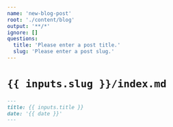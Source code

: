 ```yaml
---
name: 'new-blog-post'
root: './content/blog'
output: '**/*'
ignore: []
questions:
  title: 'Please enter a post title.'
  slug: 'Please enter a post slug.'
---
```


# `{{ inputs.slug }}/index.md`

```markdown
---
title: {{ inputs.title }}
date: '{{ date }}'
---
```